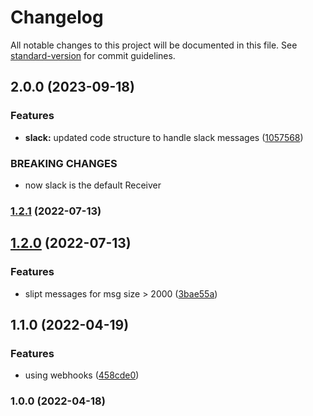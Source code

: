 # Changelog

All notable changes to this project will be documented in this file. See [standard-version](https://github.com/conventional-changelog/standard-version) for commit guidelines.

## 2.0.0 (2023-09-18)

### Features

* **slack:** updated code structure to handle slack messages ([1057568](https://github.com/dicren/git-up-to-date/commit/1057568e7c1554259de5fa90731b4c44098fc190))

### BREAKING CHANGES

* now slack is the default Receiver

### [1.2.1](https://github.com/dicren/git-up-to-date/compare/v1.2.0...v1.2.1) (2022-07-13)

## [1.2.0](https://github.com/dicren/git-up-to-date/compare/v1.1.0...v1.2.0) (2022-07-13)

### Features

* slipt messages for msg size > 2000 ([3bae55a](https://github.com/dicren/git-up-to-date/commit/3bae55a30a75187798afcd09ddf7ea3b86ded630))

## 1.1.0 (2022-04-19)

### Features

* using webhooks ([458cde0](https://github.com/dicren/git-up-to-date/commit/458cde0e9b605dab9ece5dcad77d3d49085ac2c2))

### 1.0.0 (2022-04-18)
